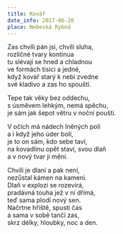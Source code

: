 ```yaml
---
title: Kovář
date_info: 2017-06-20
place: Nebeská Rybná
---
```


Zas chvíli pán jsi, chvíli sluha,  
rozličné tvary kontinua  
tu slévají se hned a chladnou  
ve formách tisíci a jedné,  
když kovář starý k nebi zvedne  
své kladivo a zas ho spouští.  

Tepe tak věky bez oddechu,  
s úsměvem lehkým, nemá spěchu,  
je sám jak šepot větru v noční poušti.  

V očích má nádech lněných polí  
a i když jeho úder bolí,  
je to on sám, kdo sebe taví,  
na kovadlinu opět staví, svou dlaň  
a v nový tvar ji mění.  

Chvíli je dlaní a pak není,  
nezůstal kámen na kameni.  
Dlaň v explozi se rozevírá,  
pradávná touha jež v ní dřímá,  
teď sama plodí nový sen.  
Načrtne hřiště, spustí čas  
a sama v sobě tančí zas,  
skrz délky, hloubky, noc a den.  
